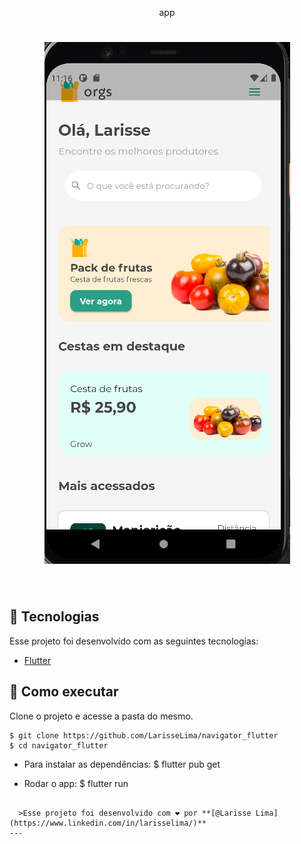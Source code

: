 <p align="center">
  app
</p>
<h1 align="center">
    <img alt="Letmeask" src=".github/app.png" />
</h1>
<br>

## 🧪 Tecnologias

Esse projeto foi desenvolvido com as seguintes tecnologias:

- [Flutter](https://flutter.dev/)

## 🚀 Como executar

Clone o projeto e acesse a pasta do mesmo.

```
$ git clone https://github.com/LarisseLima/navigator_flutter
$ cd navigator_flutter

```
- Para instalar as dependências:
   $ flutter pub get

 - Rodar o  app: 
  $ flutter run
```

  >Esse projeto foi desenvolvido com ❤️ por **[@Larisse Lima](https://www.linkedin.com/in/larisselima/)**
---

